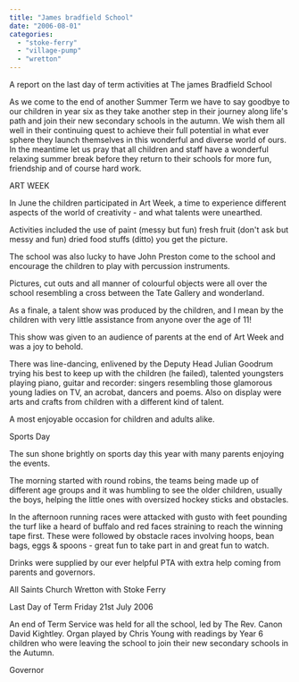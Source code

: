 ```yaml
---
title: "James bradfield School"
date: "2006-08-01"
categories: 
  - "stoke-ferry"
  - "village-pump"
  - "wretton"
---
```


A report on the last day of term activities at The james Bradfield School

As we come to the end of another Summer Term we have to say goodbye to our children in year six as they take another step in their journey along life's path and join their new secondary schools in the autumn. We wish them all well in their continuing quest to achieve their full potential in what ever sphere they launch themselves in this wonderful and diverse world of ours. In the meantime let us pray that all children and staff have a wonderful relaxing summer break before they return to their schools for more fun, friendship and of course hard work.

ART WEEK

In June the children participated in Art Week, a time to experience different aspects of the world of creativity - and what talents were unearthed.

Activities included the use of paint (messy but fun) fresh fruit (don't ask but messy and fun) dried food stuffs (ditto) you get the picture.

The school was also lucky to have John Preston come to the school and encourage the children to play with percussion instruments.

Pictures, cut outs and all manner of colourful objects were all over the school resembling a cross between the Tate Gallery and wonderland.

As a finale, a talent show was produced by the children, and I mean by the children with very little assistance from anyone over the age of 11!

This show was given to an audience of parents at the end of Art Week and was a joy to behold.

There was line-dancing, enlivened by the Deputy Head Julian Goodrum trying his best to keep up with the children (he failed), talented youngsters playing piano, guitar and recorder: singers resembling those glamorous young ladies on TV, an acrobat, dancers and poems. Also on display were arts and crafts from children with a different kind of talent.

A most enjoyable occasion for children and adults alike.

Sports Day

The sun shone brightly on sports day this year with many parents enjoying the events.

The morning started with round robins, the teams being made up of different age groups and it was humbling to see the older children, usually the boys, helping the little ones with oversized hockey sticks and obstacles.

In the afternoon running races were attacked with gusto with feet pounding the turf like a heard of buffalo and red faces straining to reach the winning tape first. These were followed by obstacle races involving hoops, bean bags, eggs & spoons - great fun to take part in and great fun to watch.

Drinks were supplied by our ever helpful PTA with extra help coming from parents and governors.

All Saints Church Wretton with Stoke Ferry

Last Day of Term Friday 21st July 2006

An end of Term Service was held for all the school, led by The Rev. Canon David Kightley. Organ played by Chris Young with readings by Year 6 children who were leaving the school to join their new secondary schools in the Autumn.

Governor

